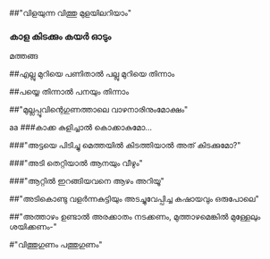 ##"വിളയുന്ന വിത്തു മുളയിലറിയാം"
### കാള കിടക്കും കയർ ഓടും 
മത്തങ്ങ  

##എല്ലു മുറിയെ പണിതാൽ പല്ലു മുറിയെ തിന്നാം 

##പയ്യെ തിന്നാൽ പനയും തിന്നാം 


##"മുല്ലപ്പൂവിന്റെഗുണത്താലെ വാഴനാരിനുംമോക്ഷം"

aa
###കാക്ക കുളിച്ചാൽ  കൊക്കാകുമോ...

###"അട്ടയെ പിടിച്ചു മെത്തയിൽ കിടത്തിയാൽ അത് കിടക്കുമോ?"

###"അടി തെറ്റിയാൽ ആനയും വീഴും"


###"ആറ്റിൽ ഇറങ്ങിയവനെ ആഴം അറിയൂ"

##"അടികൊണ്ടു വളർന്നകുട്ടിയും അടച്ചുവേപ്പിച്ച കഷായവും ഒരുപോലെ"

##"അത്താഴം ഉണ്ടാൽ അരക്കാതം നടക്കണം, മുത്താഴമെങ്കിൽ മുള്ളേലും ശയിക്കണം-"

#"വിത്തുഗുണം പത്തുഗുണം"


